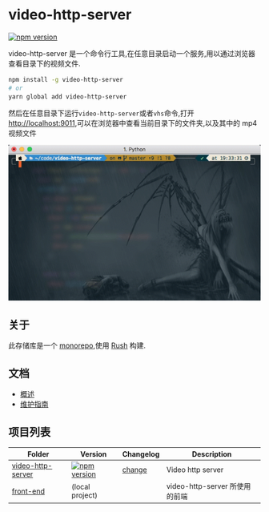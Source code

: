 # video-http-server

[![npm version](https://img.shields.io/npm/v/video-http-server?style=flat-square)](https://www.npmjs.com/package/video-http-server)

video-http-server 是一个命令行工具,在任意目录启动一个服务,用以通过浏览器查看目录下的视频文件.

```sh
npm install -g video-http-server
# or
yarn global add video-http-server
```

然后在任意目录下运行`video-http-server`或者`vhs`命令,打开[http://localhost:9011](http://localhost:9011),可以在浏览器中查看当前目录下的文件夹,以及其中的 mp4 视频文件

[![preview](./docs/assets/cli-preview.gif)](https://asciinema.org/a/NcbE2NzqgN1iYc2v32r4xI9zT)

## 关于

此存储库是一个 [monorepo](https://en.wikipedia.org/wiki/Monorepo),使用 [Rush](https://rushjs.io/) 构建.

## 文档

- [概述](./doc/overview.md)
- [维护指南](./doc/maintainers.md)

## 项目列表

| Folder                                        | Version                                                                                                                             | Changelog                                       | Description                    |
| --------------------------------------------- | ----------------------------------------------------------------------------------------------------------------------------------- | ----------------------------------------------- | ------------------------------ |
| [video-http-server](./apps/video-http-server) | [![npm version](https://img.shields.io/npm/v/video-http-server?style=flat-square)](https://www.npmjs.com/package/video-http-server) | [change](./apps/video-http-server/CHANGELOG.md) | Video http server              |
| [front-end](./apps/front-end)                 | (local project)                                                                                                                     |                                                 | video-http-server 所使用的前端 |
